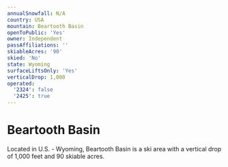 ```yaml
---
annualSnowfall: N/A
country: USA
mountain: Beartooth Basin
openToPublic: 'Yes'
owner: Independent
passAffiliations: ''
skiableAcres: '90'
skied: 'No'
state: Wyoming
surfaceLiftsOnly: 'Yes'
verticalDrop: 1,000
operated:
  '2324': false
  '2425': true
---
```



# Beartooth Basin

Located in U.S. - Wyoming, Beartooth Basin is a ski area with a vertical drop of 1,000 feet and 90 skiable acres.
